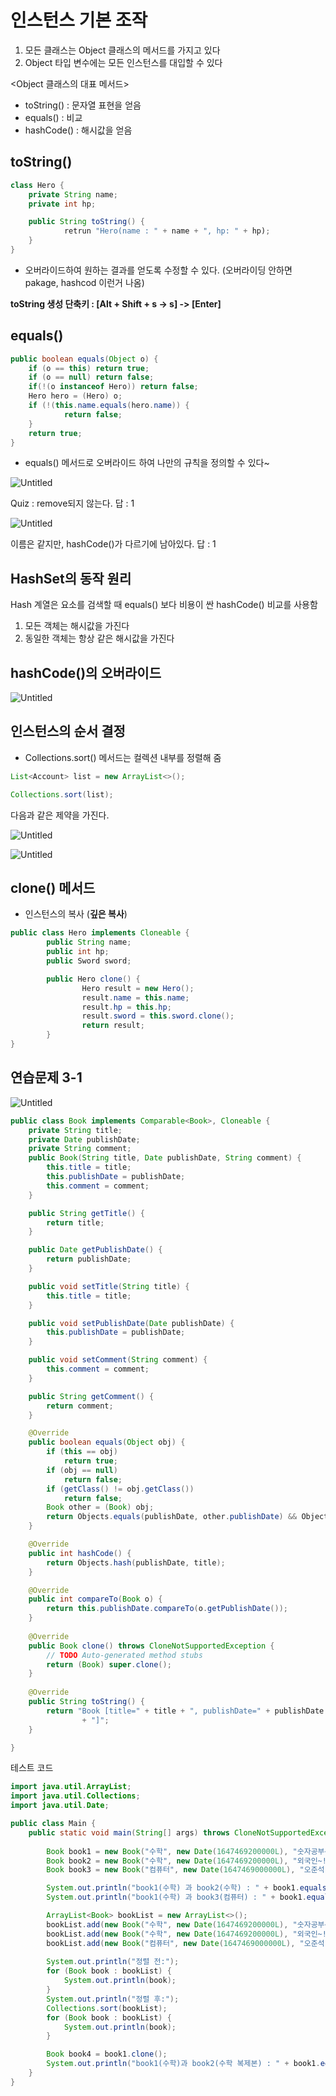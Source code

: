 # 인스턴스 기본 조작

1. 모든 클래스는 Object 클래스의 메서드를 가지고 있다
2. Object 타입 변수에는 모든 인스턴스를 대입할 수 있다

<Object 클래스의 대표 메서드>

- toString() : 문자열 표현을 얻음
- equals() : 비교
- hashCode() : 해시값을 얻음

## toString()

```java
class Hero {
	private String name;
	private int hp;

	public String toString() {
			retrun "Hero(name : " + name + ", hp: " + hp);
	}
}
```

- 오버라이드하여 원하는 결과를 얻도록 수정할 수 있다. (오버라이딩 안하면 pakage, hashcod 이런거 나옴)

**toString 생성 단축키  : [Alt + Shift + s -> s] -> [Enter]**

## equals()

```java
public boolean equals(Object o) {
	if (o == this) return true;
	if (o == null) return false;
	if(!(o instanceof Hero)) return false;
	Hero hero = (Hero) o;
	if (!(this.name.equals(hero.name)) {
			return false;
	}
	return true;
}
```

- equals() 메서드로 오버라이드 하여 나만의 규칙을 정의할 수 있다~

![Untitled](%E1%84%8B%E1%85%B5%E1%86%AB%E1%84%89%E1%85%B3%E1%84%90%E1%85%A5%E1%86%AB%E1%84%89%E1%85%B3%20%E1%84%80%E1%85%B5%E1%84%87%E1%85%A9%E1%86%AB%20%E1%84%8C%E1%85%A9%E1%84%8C%E1%85%A1%E1%86%A8%20e51bf71c2c9a4a509a4a35562f169231/Untitled.png)

Quiz : remove되지 않는다. 답 : 1

![Untitled](%E1%84%8B%E1%85%B5%E1%86%AB%E1%84%89%E1%85%B3%E1%84%90%E1%85%A5%E1%86%AB%E1%84%89%E1%85%B3%20%E1%84%80%E1%85%B5%E1%84%87%E1%85%A9%E1%86%AB%20%E1%84%8C%E1%85%A9%E1%84%8C%E1%85%A1%E1%86%A8%20e51bf71c2c9a4a509a4a35562f169231/Untitled%201.png)

이름은 같지만, hashCode()가 다르기에 남아있다.  답 : 1

## HashSet의 동작 원리

Hash 계열은 요소를 검색할 때 equals() 보다 비용이 싼 hashCode() 비교를 사용함

1. 모든 객체는 해시값을 가진다
2. 동일한 객체는 항상 같은 해시값을 가진다

## hashCode()의 오버라이드

![Untitled](%E1%84%8B%E1%85%B5%E1%86%AB%E1%84%89%E1%85%B3%E1%84%90%E1%85%A5%E1%86%AB%E1%84%89%E1%85%B3%20%E1%84%80%E1%85%B5%E1%84%87%E1%85%A9%E1%86%AB%20%E1%84%8C%E1%85%A9%E1%84%8C%E1%85%A1%E1%86%A8%20e51bf71c2c9a4a509a4a35562f169231/Untitled%202.png)

## 인스턴스의 순서 결정

- Collections.sort() 메서드는 컬렉션 내부를 정렬해 줌

```java
List<Account> list = new ArrayList<>();

Collections.sort(list);
```

다음과 같은 제약을 가진다.

![Untitled](%E1%84%8B%E1%85%B5%E1%86%AB%E1%84%89%E1%85%B3%E1%84%90%E1%85%A5%E1%86%AB%E1%84%89%E1%85%B3%20%E1%84%80%E1%85%B5%E1%84%87%E1%85%A9%E1%86%AB%20%E1%84%8C%E1%85%A9%E1%84%8C%E1%85%A1%E1%86%A8%20e51bf71c2c9a4a509a4a35562f169231/Untitled%203.png)

![Untitled](%E1%84%8B%E1%85%B5%E1%86%AB%E1%84%89%E1%85%B3%E1%84%90%E1%85%A5%E1%86%AB%E1%84%89%E1%85%B3%20%E1%84%80%E1%85%B5%E1%84%87%E1%85%A9%E1%86%AB%20%E1%84%8C%E1%85%A9%E1%84%8C%E1%85%A1%E1%86%A8%20e51bf71c2c9a4a509a4a35562f169231/Untitled%204.png)

## clone() 메서드

- 인스턴스의 복사 (**깊은 복사**)

```java
public class Hero implements Cloneable {
		public String name;
		public int hp;
		public Sword sword;

		public Hero clone() {
				Hero result = new Hero();
				result.name = this.name;
				result.hp = this.hp;
				result.sword = this.sword.clone();
				return result;
		}
}
```

## 연습문제 3-1

![Untitled](%E1%84%8B%E1%85%B5%E1%86%AB%E1%84%89%E1%85%B3%E1%84%90%E1%85%A5%E1%86%AB%E1%84%89%E1%85%B3%20%E1%84%80%E1%85%B5%E1%84%87%E1%85%A9%E1%86%AB%20%E1%84%8C%E1%85%A9%E1%84%8C%E1%85%A1%E1%86%A8%20e51bf71c2c9a4a509a4a35562f169231/Untitled%205.png)

```java
public class Book implements Comparable<Book>, Cloneable {
    private String title;
    private Date publishDate;
    private String comment;
    public Book(String title, Date publishDate, String comment) {
        this.title = title;
        this.publishDate = publishDate;
        this.comment = comment;
    }

    public String getTitle() {
        return title;
    }

    public Date getPublishDate() {
        return publishDate;
    }

    public void setTitle(String title) {
        this.title = title;
    }

    public void setPublishDate(Date publishDate) {
        this.publishDate = publishDate;
    }

    public void setComment(String comment) {
        this.comment = comment;
    }

    public String getComment() {
        return comment;
    }

    @Override
    public boolean equals(Object obj) {
        if (this == obj)
            return true;
        if (obj == null)
            return false;
        if (getClass() != obj.getClass())
            return false;
        Book other = (Book) obj;
        return Objects.equals(publishDate, other.publishDate) && Objects.equals(title, other.title);
    }

    @Override
    public int hashCode() {
        return Objects.hash(publishDate, title);
    }

    @Override
    public int compareTo(Book o) {       
        return this.publishDate.compareTo(o.getPublishDate());
    }
    
    @Override
    public Book clone() throws CloneNotSupportedException {
        // TODO Auto-generated method stubs
        return (Book) super.clone();
    }
    
    @Override
    public String toString() {
        return "Book [title=" + title + ", publishDate=" + publishDate + ", comment=" + comment
                + "]";
    }

}
```

테스트 코드

```java
import java.util.ArrayList;
import java.util.Collections;
import java.util.Date;

public class Main {
    public static void main(String[] args) throws CloneNotSupportedException {
        
        Book book1 = new Book("수학", new Date(1647469200000L), "숫자공부~!~!~!~");
        Book book2 = new Book("수학", new Date(1647469200000L), "외국인~!~!~!~!");
        Book book3 = new Book("컴퓨터", new Date(1647469000000L), "오준석 교수님과 공부~!~!~~!~!");

        System.out.println("book1(수학) 과 book2(수학) : " + book1.equals(book2));
        System.out.println("book1(수학) 과 book3(컴퓨터) : " + book1.equals(book3));

        ArrayList<Book> bookList = new ArrayList<>();
        bookList.add(new Book("수학", new Date(1647469200000L), "숫자공부~!~!~!~"));
        bookList.add(new Book("수학", new Date(1647469200000L), "외국인~!~!~!~!"));
        bookList.add(new Book("컴퓨터", new Date(1647469000000L), "오준석 교수님과 공부~!~!~~!~!"));
        
        System.out.println("정렬 전:");
        for (Book book : bookList) {
            System.out.println(book);
        }
        System.out.println("정렬 후:");
        Collections.sort(bookList);
        for (Book book : bookList) {
            System.out.println(book);
        }

        Book book4 = book1.clone();
        System.out.println("book1(수학)과 book2(수학 복제본) : " + book1.equals(book4));
    }
}
```